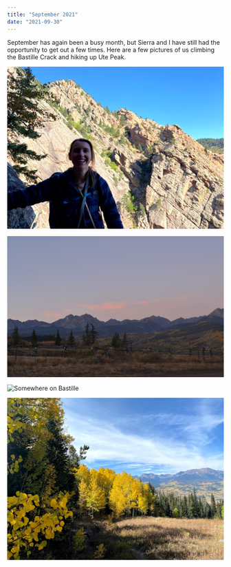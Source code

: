 ```yaml
---
title: "September 2021"
date: "2021-09-30"
---
```


September has again been a busy month, but Sierra and I have still had the opportunity to get out a few times. Here are a few pictures of us climbing the Bastille Crack and hiking up Ute Peak.

![Somewhere on Bastille](../images/2021_09_30_September_2021/IMG_7468.jpg)

![Somewhere on Bastille](../images/2021_09_30_September_2021/DSC_0832.JPG)

![Somewhere on Bastille](../images/2021_09_30_September_2021/DSC_0892.JPG)

![Somewhere on Bastille](../images/2021_09_30_September_2021/IMG_7646.jpg)